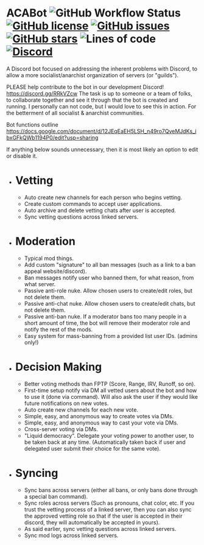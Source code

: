 # ACABot ![GitHub Workflow Status](https://img.shields.io/github/workflow/status/RainOfPain125/ACABot/Rust) [![GitHub license](https://img.shields.io/github/license/RainOfPain125/ACABot)](https://github.com/RainOfPain125/ACABot/blob/main/LICENSE) [![GitHub issues](https://img.shields.io/github/issues/RainOfPain125/ACABot)](https://github.com/RainOfPain125/ACABot/issues) [![GitHub stars](https://img.shields.io/github/stars/RainOfPain125/ACABot)](https://github.com/RainOfPain125/ACABot/stargazers) ![Lines of code](https://img.shields.io/tokei/lines/github.com/RainOfPain125/ACABot) [![Discord](https://img.shields.io/discord/714625798056706057)](https://discord.gg/RRkVZcw)
A Discord bot focused on addressing the inherent problems with Discord, to allow a more socialist/anarchist organization of servers (or "guilds").

PLEASE help contribute to the bot in our development Discord! https://discord.gg/RRkVZcw
The task is up to someone or a team of folks, to collaborate together and see it through that the bot is created and running.
I personally can not code, but I would love to see this in action. For the betterment of all socialist & anarchist communities.

Bot functions outline https://docs.google.com/document/d/12JEqEaEH5LSH_n49ro7QveMJdKs_ibxGFkQWb1194P0/edit?usp=sharing

If anything below sounds unnecessary, then it is most likely an option to edit or disable it.

- # Vetting
  - Auto create new channels for each person who begins vetting.
  - Create custom commands to accept user applications.
  - Auto archive and delete vetting chats after user is accepted.
  - Sync vetting questions across linked servers.

- # Moderation
  - Typical mod things.
  - Add custom "signature" to all ban messages (such as a link to a ban appeal website/discord).
  - Ban messages notify user who banned them, for what reason, from what server.
  - Passive anti-role nuke. Allow chosen users to create/edit roles, but not delete them.
  - Passive anti-chat nuke. Allow chosen users to create/edit chats, but not delete them.
  - Passive anti-ban nuke. If a moderator bans too many people in a short amount of time, the bot will remove their moderator role and notify the rest of the mods.
  - Easy system for mass-banning from a provided list user IDs. (admins only!)

- # Decision Making
  - Better voting methods than FPTP (Score, Range, IRV, Runoff, so on).
  - First-time setup notify via DM all vetted users about the bot and how to use it (done via command). Will also ask the user if they would like future notifications on new votes.
  - Auto create new channels for each new vote.
  - Simple, easy, and anonymous way to create votes via DMs.
  - Simple, easy, and anonymous way to cast your vote via DMs.
  - Cross-server voting via DMs.
  - "Liquid democracy". Delegate your voting power to another user, to be taken back at any time. (Automatically taken back if user and delegated user submit their choice for the same vote).

- # Syncing
  - Sync bans across servers (either all bans, or only bans done through a special ban command).
  - Sync roles across servers (Such as pronouns, chat color, etc. If you trust the vetting process of a linked server, then you can also sync the approved vetting role so that if the user is accepted in their discord, they will automatically be accepted in yours).
  - As said earlier, sync vetting questions across linked servers.
  - Sync mod logs across linked servers.
